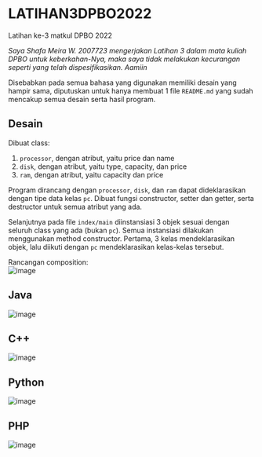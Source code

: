 # LATIHAN3DPBO2022
Latihan ke-3 matkul DPBO 2022

*Saya Shafa Meira W. 2007723 mengerjakan Latihan 3 dalam mata kuliah DPBO untuk keberkahan-Nya, maka saya tidak melakukan kecurangan seperti yang telah dispesifikasikan. Aamiin*

Disebabkan pada semua bahasa yang digunakan memiliki desain yang hampir sama, diputuskan untuk hanya membuat 1 file `README.md` yang sudah mencakup semua desain serta hasil program.

## Desain 
Dibuat class:
1. `processor`, dengan atribut, yaitu price dan name
2. `disk`, dengan atribut, yaitu type, capacity, dan price
3. `ram`, dengan atribut, yaitu capacity dan price

Program dirancang dengan `processor`, `disk`, dan `ram` dapat dideklarasikan dengan tipe data kelas `pc`. Dibuat fungsi constructor, setter dan getter, serta destructor untuk semua atribut yang ada. 

Selanjutnya pada file `index/main` diinstansiasi 3 objek sesuai dengan seluruh class yang ada (bukan `pc`). Semua instansiasi dilakukan menggunakan method constructor. Pertama, 3 kelas mendeklarasikan objek, lalu diikuti dengan `pc` mendeklarasikan kelas-kelas tersebut.

Rancangan composition:<br>
![image](https://user-images.githubusercontent.com/71260611/155890113-13f0e6f1-3267-4968-b56c-e85304310145.png)

## Java<br>
![image](https://user-images.githubusercontent.com/71260611/155884773-ac338e31-e53d-46b5-8ce7-82a4928dc7b7.png)

## C++<br>
![image](https://user-images.githubusercontent.com/71260611/155854812-a7d6b9f6-32d5-4132-9e45-59f95369d07c.png)

## Python<br>
![image](https://user-images.githubusercontent.com/71260611/155888970-69334dc2-5b18-484d-9dfa-9b956c6481f1.png)

## PHP<br>
![image](https://user-images.githubusercontent.com/71260611/155889938-4374d682-7cf5-47d7-97e7-952fd77b6ebf.png)
